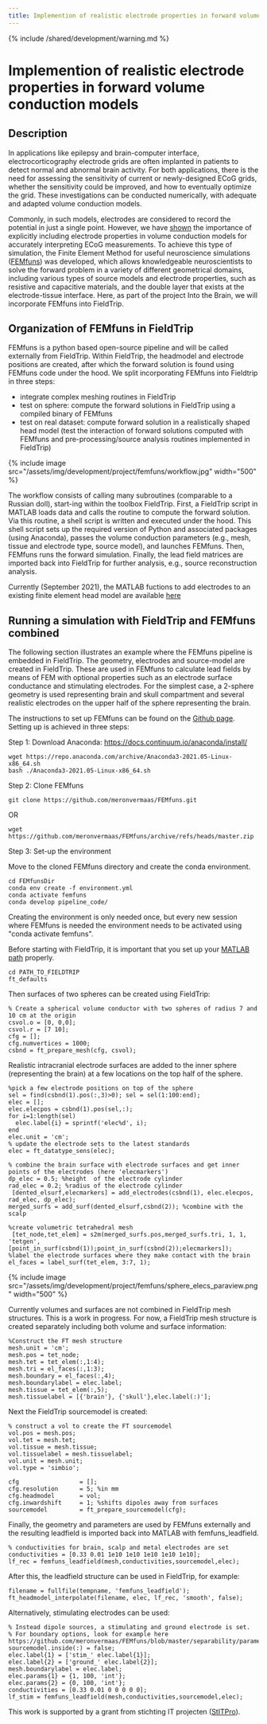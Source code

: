 ```yaml
---
title: Implemention of realistic electrode properties in forward volume conduction models
---
```


{% include /shared/development/warning.md %}

# Implemention of realistic electrode properties in forward volume conduction models

## Description

In applications like epilepsy and brain-computer interface, electrocorticography electrode grids are often implanted in patients to detect normal and abnormal brain activity. For both applications, there is the need for assessing the sensitivity of current or newly-designed ECoG grids, whether the sensitivity could be improved, and how to eventually optimize the grid. These investigations can be conducted numerically, with adequate and adapted volume conduction models.

Commonly, in such models, electrodes are considered to record the potential in just a single point. However, we have [shown](https://iopscience.iop.org/article/10.1088/1741-2552/abb11d/meta) the importance of explicitly including electrode properties in volume conduction models for accurately interpreting ECoG measurements. To achieve this type of simulation, the Finite Element Method for useful neuroscience simulations ([FEMfuns](https://github.com/meronvermaas/FEMfuns)) was developed, which allows knowledgeable neuroscientists to solve the forward problem in a variety of different geometrical domains, including various types of source models and electrode properties, such as resistive and capacitive materials, and the double layer that exists at the electrode-tissue interface. Here, as part of the project Into the Brain, we will incorporate FEMfuns into FieldTrip.

## Organization of FEMfuns in FieldTrip

FEMfuns is a python based open-source pipeline and will be called externally from FieldTrip. Within FieldTrip, the headmodel and electrode positions are created, after which the forward solution is found using FEMfuns code under the hood. We split incorporating FEMfuns into Fieldtrip in three steps:

- integrate complex meshing routines in FieldTrip
- test on sphere: compute the forward solutions in FieldTrip using a compiled binary of FEMfuns
- test on real dataset: compute forward solution in a realistically shaped head model (test the interaction of forward solutions computed with FEMfuns and pre-processing/source analysis routines implemented in FieldTrip)

{% include image src="/assets/img/development/project/femfuns/workflow.jpg" width="500" %}

The workflow consists of calling many subroutines (comparable to a Russian doll), start-ing within the toolbox FieldTrip. First, a FieldTrip script in MATLAB loads data and calls the routine to compute the forward solution. Via this routine, a shell script is written and executed under the hood. This shell script sets up the required version of Python and associated packages (using Anaconda), passes the volume conduction parameters (e.g., mesh, tissue and electrode type, source model), and launches FEMfuns. Then, FEMfuns runs the forward simulation. Finally, the lead field matrices are imported back into FieldTrip for further analysis, e.g., source reconstruction analysis.

Currently (September 2021), the MATLAB fuctions to add electrodes to an existing finite element head model are available [here](https://github.com/meronvermaas/fieldtrip/tree/femfuns/external/femfuns)

## Running a simulation with FieldTrip and FEMfuns combined
The following section illustrates an example where the FEMfuns pipeline is embedded in FieldTrip. The geometry, electrodes and source-model are created in FieldTrip. These are used in FEMfuns to calculate lead fields by means of FEM with optional properties such as an electrode surface conductance and stimulating electrodes. For the simplest case, a 2-sphere geometry is used representing brain and skull compartment and several realistic electrodes on the upper half of the sphere representing the brain.

The instructions to set up FEMfuns can be found on the [Github page](https://github.com/meronvermaas/FEMfuns).
Setting up is achieved in three steps:

Step 1: Download Anaconda: https://docs.continuum.io/anaconda/install/ 

    wget https://repo.anaconda.com/archive/Anaconda3-2021.05-Linux-x86_64.sh
    bash ./Anaconda3-2021.05-Linux-x86_64.sh

Step 2: Clone FEMfuns

    git clone https://github.com/meronvermaas/FEMfuns.git
OR

    wget https://github.com/meronvermaas/FEMfuns/archive/refs/heads/master.zip

Step 3: Set-up the environment

Move to the  cloned FEMfuns directory and create the conda environment.

    cd FEMfunsDir
    conda env create -f environment.yml
    conda activate femfuns
    conda develop pipeline_code/
    
Creating the environment is only needed once, but every new session where FEMfuns is needed the environment needs to be activated using "conda activate femfuns".

Before starting with FieldTrip, it is important that you set up your [MATLAB path](https://www.fieldtriptoolbox.org/faq/should_i_add_fieldtrip_with_all_subdirectories_to_my_matlab_path) properly.

    cd PATH_TO_FIELDTRIP
    ft_defaults

Then surfaces of two spheres can be created using FieldTrip:

    % Create a spherical volume conductor with two spheres of radius 7 and 10 cm at the origin
    csvol.o = [0, 0,0];
    csvol.r = [7 10];
    cfg = [];
    cfg.numvertices = 1000;
    csbnd = ft_prepare_mesh(cfg, csvol);

Realistic intracranial electrode surfaces are added to the inner sphere (representing the brain) at a few locations on the top half of the sphere.

    %pick a few electrode positions on top of the sphere
    sel = find(csbnd(1).pos(:,3)>0); sel = sel(1:100:end);
    elec = [];
    elec.elecpos = csbnd(1).pos(sel,:);
    for i=1:length(sel)
      elec.label{i} = sprintf('elec%d', i);
    end
    elec.unit = 'cm';
    % update the electrode sets to the latest standards
    elec = ft_datatype_sens(elec);
    
    % combine the brain surface with electrode surfaces and get inner points of the electrodes (here 'elecmarkers')
    dp_elec = 0.5; %height  of the electrode cylinder
    rad_elec = 0.2; %radius of the electrode cylinder
     [dented_elsurf,elecmarkers] = add_electrodes(csbnd(1), elec.elecpos, rad_elec, dp_elec);
    merged_surfs = add_surf(dented_elsurf,csbnd(2)); %combine with the scalp
    
    %create volumetric tetrahedral mesh
     [tet_node,tet_elem] = s2m(merged_surfs.pos,merged_surfs.tri, 1, 1, 'tetgen', [point_in_surf(csbnd(1));point_in_surf(csbnd(2));elecmarkers]);
    %label the electrode surfaces where they make contact with the brain
    el_faces = label_surf(tet_elem, 3:7, 1);

{% include image src="/assets/img/development/project/femfuns/sphere_elecs_paraview.png" width="500" %}

Currently volumes and surfaces are not combined in FieldTrip mesh structures. This is a work in progress. For now, a FieldTrip mesh structure is created separately including both volume and surface information:

    %Construct the FT mesh structure
    mesh.unit = 'cm';
    mesh.pos = tet_node;
    mesh.tet = tet_elem(:,1:4);
    mesh.tri = el_faces(:,1:3);
    mesh.boundary = el_faces(:,4);
    mesh.boundarylabel = elec.label;
    mesh.tissue = tet_elem(:,5);
    mesh.tissuelabel = [{'brain'}, {'skull'},elec.label(:)'];

Next the FieldTrip sourcemodel is created:

    % construct a vol to create the FT sourcemodel
    vol.pos = mesh.pos;
    vol.tet = mesh.tet;
    vol.tissue = mesh.tissue;
    vol.tissuelabel = mesh.tissuelabel;
    vol.unit = mesh.unit;
    vol.type = 'simbio';
    
    cfg                 = [];
    cfg.resolution      = 5; %in mm
    cfg.headmodel       = vol;
    cfg.inwardshift     = 1; %shifts dipoles away from surfaces
    sourcemodel         = ft_prepare_sourcemodel(cfg);

Finally, the geometry and parameters are used by FEMfuns externally and the resulting leadfield is imported back into MATLAB with femfuns_leadfield.

    % conductivities for brain, scalp and metal electrodes are set
    conductivities = [0.33 0.01 1e10 1e10 1e10 1e10 1e10];
    lf_rec = femfuns_leadfield(mesh,conductivities,sourcemodel,elec);
    
 After this, the leadfield structure can be used in FieldTrip, for example:
    
    filename = fullfile(tempname, 'femfuns_leadfield');
    ft_headmodel_interpolate(filename, elec, lf_rec, 'smooth', false);

Alternatively, stimulating electrodes can be used:

    % Instead dipole sources, a stimulating and ground electrode is set.
    % For boundary options, look for example here https://github.com/meronvermaas/FEMfuns/blob/master/separability/parameters_discelecins.py
    sourcemodel.inside(:) = false;
    elec.label{1} = ['stim_' elec.label{1}];
    elec.label{2} = ['ground_' elec.label{2}];
    mesh.boundarylabel = elec.label;
    elec.params{1} = {1, 100, 'int'};
    elec.params{2} = {0, 100, 'int'};
    conductivities = [0.33 0.01 0 0 0 0 0];
    lf_stim = femfuns_leadfield(mesh,conductivities,sourcemodel,elec);


This work is supported by a grant from stichting IT projecten ([StITPro](https://stitpro.nl/)).
